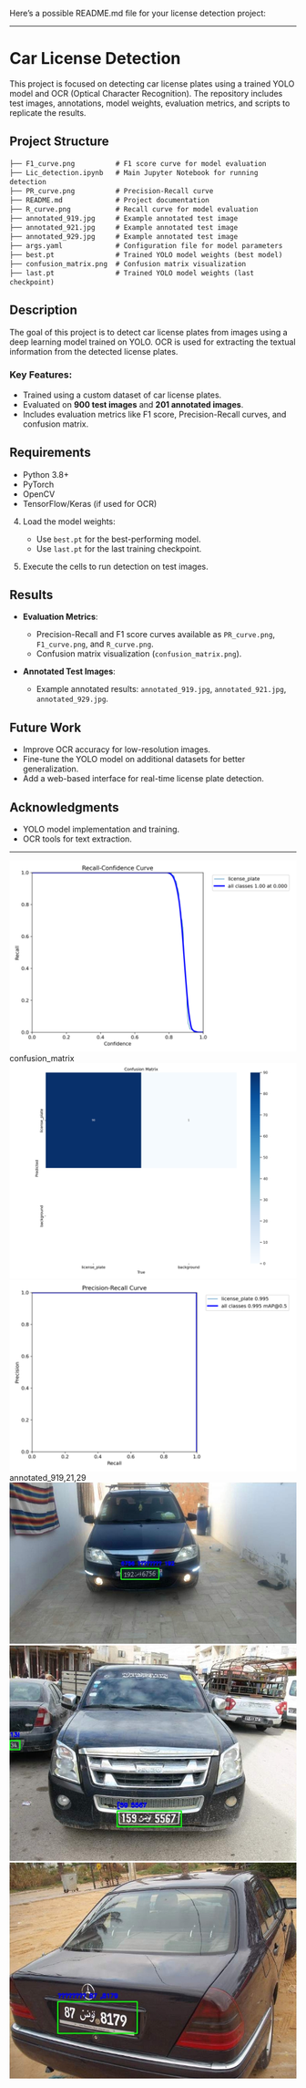 Here’s a possible README.md file for your license detection project:

---

# Car License Detection

This project is focused on detecting car license plates using a trained YOLO model and OCR (Optical Character Recognition). The repository includes test images, annotations, model weights, evaluation metrics, and scripts to replicate the results.

## Project Structure

```
├── F1_curve.png          # F1 score curve for model evaluation
├── Lic_detection.ipynb   # Main Jupyter Notebook for running detection
├── PR_curve.png          # Precision-Recall curve
├── README.md             # Project documentation
├── R_curve.png           # Recall curve for model evaluation
├── annotated_919.jpg     # Example annotated test image
├── annotated_921.jpg     # Example annotated test image
├── annotated_929.jpg     # Example annotated test image
├── args.yaml             # Configuration file for model parameters
├── best.pt               # Trained YOLO model weights (best model)
├── confusion_matrix.png  # Confusion matrix visualization
├── last.pt               # Trained YOLO model weights (last checkpoint)
```

## Description

The goal of this project is to detect car license plates from images using a deep learning model trained on YOLO. OCR is used for extracting the textual information from the detected license plates.

### Key Features:
- Trained using a custom dataset of car license plates.
- Evaluated on **900 test images** and **201 annotated images**.
- Includes evaluation metrics like F1 score, Precision-Recall curves, and confusion matrix.

## Requirements

- Python 3.8+
- PyTorch
- OpenCV
- TensorFlow/Keras (if used for OCR)



4. Load the model weights:
   - Use `best.pt` for the best-performing model.
   - Use `last.pt` for the last training checkpoint.

5. Execute the cells to run detection on test images.

## Results

- **Evaluation Metrics**:
  - Precision-Recall and F1 score curves available as `PR_curve.png`, `F1_curve.png`, and `R_curve.png`.
  - Confusion matrix visualization (`confusion_matrix.png`).

- **Annotated Test Images**:
  - Example annotated results: `annotated_919.jpg`, `annotated_921.jpg`, `annotated_929.jpg`.

## Future Work

- Improve OCR accuracy for low-resolution images.
- Fine-tune the YOLO model on additional datasets for better generalization.
- Add a web-based interface for real-time license plate detection.

## Acknowledgments

- YOLO model implementation and training.
- OCR tools for text extraction.

---


![App Screenshot](R_curve.png)
confusion_matrix
![App Screenshot](confusion_matrix.png)
![App Screenshot](PR_curve.png)
annotated_919,21,29
![App Screenshot](annotated_919.jpg)
![App Screenshot](annotated_921.jpg)
![App Screenshot](annotated_929.jpg)
